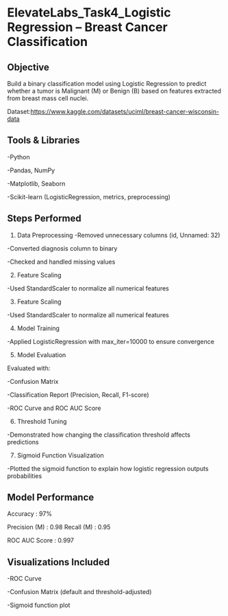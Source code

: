 # ElevateLabs_Task4_Logistic Regression – Breast Cancer Classification

## Objective
  Build a binary classification model using Logistic Regression to predict whether a tumor is Malignant (M) or Benign (B) based on features extracted from breast mass cell nuclei.

  Dataset:https://www.kaggle.com/datasets/uciml/breast-cancer-wisconsin-data


## Tools & Libraries
  -Python 

  -Pandas, NumPy


  -Matplotlib, Seaborn

  -Scikit-learn (LogisticRegression, metrics, preprocessing)

## Steps Performed
1. Data Preprocessing
  -Removed unnecessary columns (id, Unnamed: 32)

  -Converted diagnosis column to binary

  -Checked and handled missing values

2. Feature Scaling

  -Used StandardScaler to normalize all numerical features

3. Feature Scaling

  -Used StandardScaler to normalize all numerical features

4. Model Training

  -Applied LogisticRegression with max_iter=10000 to ensure convergence

5. Model Evaluation

  Evaluated with:

  -Confusion Matrix

  -Classification Report (Precision, Recall, F1-score)

  -ROC Curve and ROC AUC Score

6. Threshold Tuning

  -Demonstrated how changing the classification threshold affects predictions

7. Sigmoid Function Visualization

  -Plotted the sigmoid function to explain how logistic regression outputs probabilities

## Model Performance

  Accuracy       : 97%

  Precision (M)  : 0.98
  Recall (M)     : 0.95

  ROC AUC Score  : 0.997

## Visualizations Included

  -ROC Curve

  -Confusion Matrix (default and threshold-adjusted)

  -Sigmoid function plot


